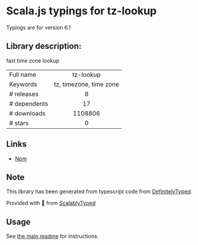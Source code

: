 
# Scala.js typings for tz-lookup

Typings are for version 6.1

## Library description:
fast time zone lookup

|                    |                 |
| ------------------ | :-------------: |
| Full name          | tz-lookup |
| Keywords           | tz, timezone, time zone |
| # releases         | 8 |
| # dependents       | 17 |
| # downloads        | 1108806 |
| # stars            | 0 |

## Links
- [Npm](https://www.npmjs.com/package/tz-lookup)
    


## Note
This library has been generated from typescript code from [DefinitelyTyped](https://definitelytyped.org).

Provided with :purple_heart: from [ScalablyTyped](https://github.com/oyvindberg/ScalablyTyped)

## Usage
See [the main readme](../../readme.md) for instructions.


